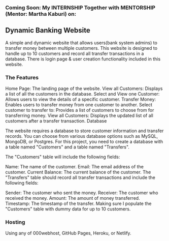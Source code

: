 ### Coming Soon: My INTERNSHIP Together with MENTORSHIP (Mentor: Martha Kaburi) on: 

## Dynamic Banking Website

A simple and dynamic website that allows users(bank system admins) to transfer money between multiple customers. This website is designed to handle up to 10 customers and record all transfer transactions in a database. There is login page & user creation functionality included in this website.

### The Features

Home Page: The landing page of the website.
View all Customers: Displays a list of all the customers in the database.
Select and View one Customer: Allows users to view the details of a specific customer.
Transfer Money: Enables users to transfer money from one customer to another.
Select customer to transfer to: Provides a list of customers to choose from for transferring money.
View all Customers: Displays the updated list of all customers after a transfer transaction.
Database

The website requires a database to store customer information and transfer records. You can choose from various database options such as MySQL, MongoDB, or Postgres. For this project, you need to create a database with a table named "Customers" and a table named "Transfers".

The "Customers" table will include the following fields:

Name: The name of the customer.
Email: The email address of the customer.
Current Balance: The current balance of the customer.
The "Transfers" table should record all transfer transactions and include the following fields:

Sender: The customer who sent the money.
Receiver: The customer who received the money.
Amount: The amount of money transferred.
Timestamp: The timestamp of the transfer.
Making sure I populate the "Customers" table with dummy data for up to 10 customers.

### Hosting
Using any of 000webhost, GitHub Pages, Heroku, or Netlify.

